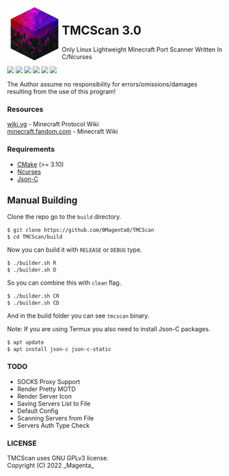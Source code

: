 <img src="icon.png" align="left" width="128px">

# TMCScan 3.0
Only Linux Lightweight Minecraft Port Scanner Written In C/Ncurses

[![](https://img.shields.io/badge/Language-C-black?style=for-the-badge)](https://en.wikipedia.org/wiki/C%20%28programming%20language%29)
[![](https://img.shields.io/badge/C%20Standard%20-Gnu99-blue?style=for-the-badge)](https://gcc.gnu.org/onlinedocs/gcc-3.3.6/gcc/Standards.html)
[![](https://img.shields.io/badge/CMake%20-3.10-black?style=for-the-badge)](https://cmake.org/cmake/help/v3.10/index.html)
[![](https://img.shields.io/badge/Latest%20Version-v3.0-black?style=for-the-badge)](https://github.com/0Magenta0/TMCScan)
[![](https://img.shields.io/github/v/release/TuiMC/TMCScan?label=Latest%20Release&color=black&style=for-the-badge)](https://github.com/TuiMC/TMCScan/releases)
[![](https://img.shields.io/badge/License-GPLv3-black?style=for-the-badge)](https://github.com/TuiMC/TMCScan/blob/master/LICENSE)

The Author assume no responsibility for errors/omissions/damages resulting from the use of this program!

### Resources
[wiki.vg](https://wiki.vg) - Minecraft Protocol Wiki  
[minecraft.fandom.com](https://minecraft.fandom.com) - Minecraft Wiki

### Requirements
* [CMake](https://cmake.org/files) (>= 3.10)
* [Ncurses](https://invisible-island.net/ncurses/)
* [Json-C](https://github.com/json-c/json-c)

## Manual Building
Clone the repo go to the `build` directory.
```
$ git clone https://github.com/0Magenta0/TMCScan
$ cd TMCScan/build
```
Now you can build it with `RELEASE` or `DEBUG` type.
```
$ ./builder.sh R
$ ./builder.sh D
```
So you can combine this with `clean` flag.
```
$ ./builder.sh CR
$ ./builder.sh CD
```
And in the build folder you can see `tmcscan` binary.  
  
Note: If you are using Termux you also need to install Json-C packages.
```
$ apt update
$ apt install json-c json-c-static
```

### TODO
* SOCKS Proxy Support
* Render Pretty MOTD
* Render Server Icon
* Saving Servers List to File
* Default Config
* Scanning Servers from File
* Servers Auth Type Check

### LICENSE
TMCScan uses GNU GPLv3 license.  
Copyright (C) 2022 \_Magenta\_

